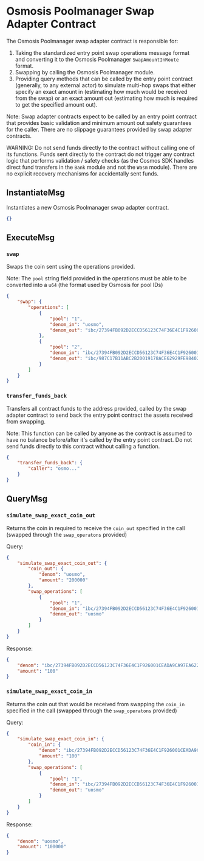 # Osmosis Poolmanager Swap Adapter Contract

The Osmosis Poolmanager swap adapter contract is responsible for:
1. Taking the standardized entry point swap operations message format and converting it to the Osmosis Poolmanager `SwapAmountInRoute` format.
2. Swapping by calling the Osmosis Poolmanager module.
3. Providing query methods that can be called by the entry point contract (generally, to any external actor) to simulate multi-hop swaps that either specify an exact amount in (estimating how much would be received from the swap) or an exact amount out (estimating how much is required to get the specified amount out).

Note: Swap adapter contracts expect to be called by an entry point contract that provides basic validation and minimum amount out safety guarantees for the caller. There are no slippage guarantees provided by swap adapter contracts.

WARNING: Do not send funds directly to the contract without calling one of its functions. Funds sent directly to the contract do not trigger any contract logic that performs validation / safety checks (as the Cosmos SDK handles direct fund transfers in the `Bank` module and not the `Wasm` module). There are no explicit recovery mechanisms for accidentally sent funds.

## InstantiateMsg

Instantiates a new Osmosis Poolmanager swap adapter contract.

``` json
{}
```

## ExecuteMsg

### `swap`

Swaps the coin sent using the operations provided.

Note: The `pool` string field provided in the operations must be able to be converted into a `u64` (the format used by Osmosis for pool IDs)

``` json
{
    "swap": {
        "operations": [
            {
                "pool": "1",
                "denom_in": "uosmo",
                "denom_out": "ibc/27394FB092D2ECCD56123C74F36E4C1F926001CEADA9CA97EA622B25F41E5EB2"
            },
            {
                "pool": "2",
                "denom_in": "ibc/27394FB092D2ECCD56123C74F36E4C1F926001CEADA9CA97EA622B25F41E5EB2",
                "denom_out": "ibc/987C17B11ABC2B20019178ACE62929FE9840202CE79498E29FE8E5CB02B7C0A4"
            }
        ]
    }
}
```

### `transfer_funds_back`

Transfers all contract funds to the address provided, called by the swap adapter contract to send back the entry point contract the assets received from swapping.

Note: This function can be called by anyone as the contract is assumed to have no balance before/after it's called by the entry point contract. Do not send funds directly to this contract without calling a function.

``` json
{
    "transfer_funds_back": {
        "caller": "osmo..."
    }
}
```

## QueryMsg

### `simulate_swap_exact_coin_out`

Returns the coin in required to receive the `coin_out` specified in the call (swapped through the `swap_operatons` provided)

Query:
``` json
{
    "simulate_swap_exact_coin_out": {
        "coin_out": {
            "denom": "uosmo",
            "amount": "200000"
        },
        "swap_operations": [
            {
                "pool": "1",
                "denom_in": "ibc/27394FB092D2ECCD56123C74F36E4C1F926001CEADA9CA97EA622B25F41E5EB2",
                "denom_out": "uosmo"
            }
        ]
    }
}
```

Response:
``` json
{
    "denom": "ibc/27394FB092D2ECCD56123C74F36E4C1F926001CEADA9CA97EA622B25F41E5EB2",
    "amount": "100"
}
```

### `simulate_swap_exact_coin_in`

Returns the coin out that would be received from swapping the `coin_in` specified in the call (swapped through the `swap_operatons` provided)

Query:
``` json
{
    "simulate_swap_exact_coin_in": {
        "coin_in": {
            "denom": "ibc/27394FB092D2ECCD56123C74F36E4C1F926001CEADA9CA97EA622B25F41E5EB2",
            "amount": "100"
        },
        "swap_operations": [
            {
                "pool": "1",
                "denom_in": "ibc/27394FB092D2ECCD56123C74F36E4C1F926001CEADA9CA97EA622B25F41E5EB2",
                "denom_out": "uosmo"
            }
        ]
    }
}
```

Response:
``` json
{
    "denom": "uosmo",
    "amount": "100000"
}
```